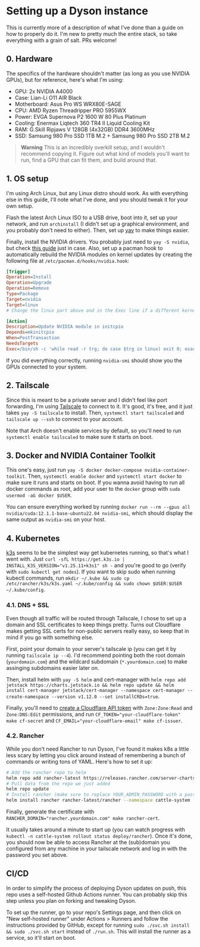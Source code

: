 # Setting up a Dyson instance

This is currently more of a description of what I've done than a guide on how to properly do it. I'm new to pretty much the entire stack, so take everything with a grain of salt. PRs welcome!

## 0. Hardware

The specifics of the hardware shouldn't matter (as long as you use NVIDIA GPUs), but for reference, here's what I'm using:

- GPU: 2x NVIDIA A4000
- Case: Lian-Li O11 AIR Black
- Motherboard: Asus Pro WS WRX80E-SAGE
- CPU: AMD Ryzen Threadripper PRO 5955WX
- Power: EVGA Supernova P2 1600 W 80 Plus Platinum
- Cooling: Enermax Liqtech 360 TR4 II Liquid Cooling Kit
- RAM: G.Skill Ripjaws V 128GB (4x32GB) DDR4 3600MHz
- SSD: Samsung 980 Pro SSD 1TB M.2 + Samsung 980 Pro SSD 2TB M.2

> **Warning**
> This is an incredibly overkill setup, and I wouldn't recommend copying it. Figure out what kind of models you'll want to run, find a GPU that can fit them, and build around that.

## 1. OS setup

I'm using Arch Linux, but any Linux distro should work. As with everything else in this guide, I'll note what I've done, and you should tweak it for your own setup.

Flash the latest Arch Linux ISO to a USB drive, boot into it, set up your network, and run `archinstall` (I didn't set up a graphical environment, and you probably don't need to either). Then, set up [yay](https://github.com/Jguer/yay) to make things easier.

Finally, install the NVIDIA drivers. You probably just need to `yay -S nvidia`, but check [this guide](https://wiki.archlinux.org/title/NVIDIA) just in case. Also, set up a pacman hook to automatically rebuild the NVIDIA modules on kernel updates by creating the following file at `/etc/pacman.d/hooks/nvidia.hook`:

```ini
[Trigger]
Operation=Install
Operation=Upgrade
Operation=Remove
Type=Package
Target=nvidia
Target=linux
# Change the linux part above and in the Exec line if a different kernel is used

[Action]
Description=Update NVIDIA module in initcpio
Depends=mkinitcpio
When=PostTransaction
NeedsTargets
Exec=/bin/sh -c 'while read -r trg; do case $trg in linux) exit 0; esac; done; /usr/bin/mkinitcpio -P'
```

If you did everything correctly, running `nvidia-smi` should show you the GPUs connected to your system.

## 2. Tailscale

Since this is meant to be a private server and I didn't feel like port forwarding, I'm using [Tailscale](https://tailscale.com/) to connect to it. It's good, it's free, and it just takes `yay -S tailscale` to install. Then, `systemctl start tailscaled` and `tailscale up --ssh` to connect to your account.

Note that Arch doesn't enable services by default, so you'll need to run `systemctl enable tailscaled` to make sure it starts on boot.

## 3. Docker and NVIDIA Container Toolkit

This one's easy, just run `yay -S docker docker-compose nvidia-container-toolkit`. Then, `systemctl enable docker` and `systemctl start docker` to make sure it runs and starts on boot. If you wanna avoid having to run all docker commands as root, add your user to the `docker` group with `sudo usermod -aG docker $USER`.

You can ensure everything worked by running `docker run --rm --gpus all nvidia/cuda:12.1.1-base-ubuntu22.04 nvidia-smi`, which should display the same output as `nvidia-smi` on your host.

## 4. Kubernetes

[k3s](https://k3s.io/) seems to be the simplest way get kubernetes running, so that's what I went with. Just `curl -sfL https://get.k3s.io | INSTALL_K3S_VERSION="v1.25.11+k3s1" sh -` and you're good to go (verify with `sudo kubectl get nodes`). If you want to skip sudo when running kubectl commands, run `mkdir ~/.kube && sudo cp /etc/rancher/k3s/k3s.yaml ~/.kube/config && sudo chown $USER:$USER ~/.kube/config`.

### 4.1. DNS + SSL

Even though all traffic will be routed through Tailscale, I chose to set up a domain and SSL certificates to keep things pretty. Turns out Cloudflare makes getting SSL certs for non-public servers really easy, so keep that in mind if you go with something else.

First, point your domain to your server's tailscale ip (you can get it by running `tailscale ip --4`). I'd recommend pointing both the root domain (`yourdomain.com`) and the wildcard subdomain (`*.yourdomain.com`) to make assinging subdomains easier later on.

Then, install helm with `yay -S helm` and cert-manager with `helm repo add jetstack https://charts.jetstack.io && helm repo update && helm install cert-manager jetstack/cert-manager --namespace cert-manager --create-namespace --version v1.12.0 --set installCRDs=true`.

Finally, you'll need to [create a Cloudflare API token](https://dash.cloudflare.com/profile/api-tokens) with `Zone:Zone:Read` and `Zone:DNS:Edit` permissions, and run `CF_TOKEN="your-cloudflare-token" make cf-secret` and `CF_EMAIL="your-cloudflare-email" make cf-issuer`.

### 4.2. Rancher

While you don't need Rancher to run Dyson, I've found it makes k8s a little less scary by letting you click around instead of remembering a bunch of commands or writing tons of YAML. Here's how to set it up:

```bash
# Add the rancher repo to helm
helm repo add rancher-latest https://releases.rancher.com/server-charts/latest
# Pull data from the repo we just added
helm repo update
# Install rancher (make sure to replace YOUR_ADMIN_PASSWORD with a password of your choice and rancher.yourdomain.com with your actual (sub)domain)
helm install rancher rancher-latest/rancher --namespace cattle-system --create-namespace --set hostname=rancher.yourdomain.com --set ingress.tls.source=secret --version v2.7.5 --set replicas=1 --set bootstrapPassword=YOUR_ADMIN_PASSWORD
```

Finally, generate the certificate with `RANCHER_DOMAIN="rancher.yourdomain.com" make rancher-cert`.

It usually takes around a minute to start up (you can watch progress with `kubectl -n cattle-system rollout status deploy/rancher`). Once it's done, you should now be able to access Rancher at the (sub)domain you configured from any machine in your tailscale network and log in with the password you set above.

## CI/CD

In order to simplify the process of deploying Dyson updates on push, this repo uses a self-hosted Github Actions runner. You can probably skip this step unless you plan on forking and tweaking Dyson.

To set up the runner, go to your repo's Settings page, and then click on "New self-hosted runner" under Actions > Runners and follow the instructions provided by GitHub, except for running `sudo ./svc.sh install && sudo ./svc.sh start` instead of `./run.sh`. This will install the runner as a service, so it'll start on boot.
